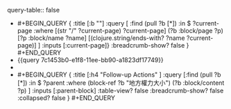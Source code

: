 query-table:: false

- #+BEGIN_QUERY
  {
  :title [:b ""]
  :query [
   :find (pull ?b [*])
         :in $ ?current-page
         :where
         [(str "/" ?current-page) ?current-page]
         (?b :block/page ?p)
         [?p :block/name ?name]
         [(clojure.string/ends-with? ?name ?current-page)]
  ]
  :inputs [:current-page]}
  :breadcrumb-show? false
  }
  #+END_QUERY
- {{query 7c1453b0-e1f8-11ee-bb90-a1823df17749}}
-
- #+BEGIN_QUERY
  { :title [:h4 "Follow-up Actions" ] 
  :query [:find (pull ?b [*])
   :in $ ?parent
   :where
   (block-ref ?b "地方權力大小")
   (?b :block/content ?p)
  ]
   :inputs [:parent-block]
   :table-view? false
   :breadcrumb-show? false
  :collapsed? false
  }
  #+END_QUERY